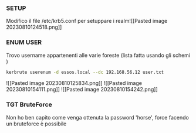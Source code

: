 ### **SETUP**
Modifico il file /etc/krb5.conf per setuppare i realm![[Pasted image 20230810124518.png]]

### **ENUM USER**
Trovo username appartenenti alle varie foreste (lista fatta usando gli schemi )
```bash
kerbrute userenum -d essos.local --dc 192.168.56.12 user.txt
```
![[Pasted image 20230810125834.png]]
![[Pasted image 20230810154111.png]]
![[Pasted image 20230810154242.png]]





### **TGT BruteForce**
Non ho ben capito come venga ottenuta la password 'horse', force facendo un bruteforce è possibile
